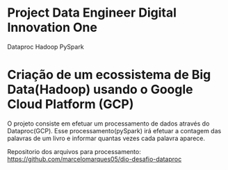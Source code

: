 # Project Data Engineer Digital Innovation One

Dataproc Hadoop PySpark


# Criação de um ecossistema de Big Data(Hadoop) usando o Google Cloud Platform (GCP)

O projeto consiste em efetuar um processamento de dados através do Dataproc(GCP). Esse processamento(pySpark) irá efetuar a contagem das palavras de um livro e informar quantas vezes cada palavra aparece.

Repositorio dos arquivos para processamento: https://github.com/marcelomarques05/dio-desafio-dataproc



